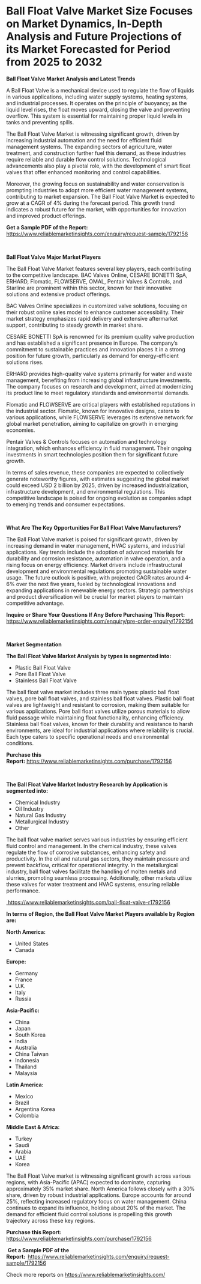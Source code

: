 <p><h1>Ball Float Valve Market Size Focuses on Market Dynamics, In-Depth Analysis and Future Projections of its Market Forecasted for Period from 2025 to 2032</h1></p><p><strong>Ball Float Valve Market Analysis and Latest Trends</strong></p>
<p><p>A Ball Float Valve is a mechanical device used to regulate the flow of liquids in various applications, including water supply systems, heating systems, and industrial processes. It operates on the principle of buoyancy; as the liquid level rises, the float moves upward, closing the valve and preventing overflow. This system is essential for maintaining proper liquid levels in tanks and preventing spills.</p><p>The Ball Float Valve Market is witnessing significant growth, driven by increasing industrial automation and the need for efficient fluid management systems. The expanding sectors of agriculture, water treatment, and construction further fuel this demand, as these industries require reliable and durable flow control solutions. Technological advancements also play a pivotal role, with the development of smart float valves that offer enhanced monitoring and control capabilities.</p><p>Moreover, the growing focus on sustainability and water conservation is prompting industries to adopt more efficient water management systems, contributing to market expansion. The Ball Float Valve Market is expected to grow at a CAGR of 4% during the forecast period. This growth trend indicates a robust future for the market, with opportunities for innovation and improved product offerings.</p></p>
<p><strong>Get a Sample PDF of the Report:&nbsp;</strong> <a href="https://www.reliablemarketinsights.com/enquiry/request-sample/1792156?utm_campaign=2100&utm_medium=2&utm_source=Github&utm_content=ia&utm_term=20022025&utm_id=ball-float-valve">https://www.reliablemarketinsights.com/enquiry/request-sample/1792156</a></p>
<p>&nbsp;</p>
<p><strong>Ball Float Valve Major Market Players</strong></p>
<p><p>The Ball Float Valve Market features several key players, each contributing to the competitive landscape. BAC Valves Online, CESARE BONETTI SpA, ERHARD, Flomatic, FLOWSERVE, OMAL, Pentair Valves & Controls, and Starline are prominent within this sector, known for their innovative solutions and extensive product offerings.</p><p>BAC Valves Online specializes in customized valve solutions, focusing on their robust online sales model to enhance customer accessibility. Their market strategy emphasizes rapid delivery and extensive aftermarket support, contributing to steady growth in market share.</p><p>CESARE BONETTI SpA is renowned for its premium quality valve production and has established a significant presence in Europe. The company’s commitment to sustainable practices and innovation places it in a strong position for future growth, particularly as demand for energy-efficient solutions rises.</p><p>ERHARD provides high-quality valve systems primarily for water and waste management, benefiting from increasing global infrastructure investments. The company focuses on research and development, aimed at modernizing its product line to meet regulatory standards and environmental demands.</p><p>Flomatic and FLOWSERVE are critical players with established reputations in the industrial sector. Flomatic, known for innovative designs, caters to various applications, while FLOWSERVE leverages its extensive network for global market penetration, aiming to capitalize on growth in emerging economies.</p><p>Pentair Valves & Controls focuses on automation and technology integration, which enhances efficiency in fluid management. Their ongoing investments in smart technologies position them for significant future growth.</p><p>In terms of sales revenue, these companies are expected to collectively generate noteworthy figures, with estimates suggesting the global market could exceed USD 2 billion by 2025, driven by increased industrialization, infrastructure development, and environmental regulations. This competitive landscape is poised for ongoing evolution as companies adapt to emerging trends and consumer expectations.</p></p>
<p>&nbsp;</p>
<p><strong>What Are The Key Opportunities For Ball Float Valve Manufacturers?</strong></p>
<p><p>The Ball Float Valve market is poised for significant growth, driven by increasing demand in water management, HVAC systems, and industrial applications. Key trends include the adoption of advanced materials for durability and corrosion resistance, automation in valve operation, and a rising focus on energy efficiency. Market drivers include infrastructural development and environmental regulations promoting sustainable water usage. The future outlook is positive, with projected CAGR rates around 4-6% over the next five years, fueled by technological innovations and expanding applications in renewable energy sectors. Strategic partnerships and product diversification will be crucial for market players to maintain competitive advantage.</p></p>
<p><strong>Inquire or Share Your Questions If Any Before Purchasing This Report:</strong> <a href="https://www.reliablemarketinsights.com/enquiry/pre-order-enquiry/1792156?utm_campaign=2100&utm_medium=2&utm_source=Github&utm_content=ia&utm_term=20022025&utm_id=ball-float-valve">https://www.reliablemarketinsights.com/enquiry/pre-order-enquiry/1792156</a></p>
<p>&nbsp;</p>
<p><strong>Market Segmentation</strong></p>
<p><strong>The Ball Float Valve Market Analysis by types is segmented into:</strong></p>
<p><ul><li>Plastic Ball Float Valve</li><li>Pore Ball Float Valve</li><li>Stainless Ball Float Valve</li></ul></p>
<p><p>The ball float valve market includes three main types: plastic ball float valves, pore ball float valves, and stainless ball float valves. Plastic ball float valves are lightweight and resistant to corrosion, making them suitable for various applications. Pore ball float valves utilize porous materials to allow fluid passage while maintaining float functionality, enhancing efficiency. Stainless ball float valves, known for their durability and resistance to harsh environments, are ideal for industrial applications where reliability is crucial. Each type caters to specific operational needs and environmental conditions.</p></p>
<p><strong>Purchase this Report:&nbsp;</strong><a href="https://www.reliablemarketinsights.com/purchase/1792156?utm_campaign=2100&utm_medium=2&utm_source=Github&utm_content=ia&utm_term=20022025&utm_id=ball-float-valve">https://www.reliablemarketinsights.com/purchase/1792156</a></p>
<p>&nbsp;</p>
<p><strong>The Ball Float Valve Market Industry Research by Application is segmented into:</strong></p>
<p><ul><li>Chemical Industry</li><li>Oil Industry</li><li>Natural Gas Industry</li><li>Metallurgical Industry</li><li>Other</li></ul></p>
<p><p>The ball float valve market serves various industries by ensuring efficient fluid control and management. In the chemical industry, these valves regulate the flow of corrosive substances, enhancing safety and productivity. In the oil and natural gas sectors, they maintain pressure and prevent backflow, critical for operational integrity. In the metallurgical industry, ball float valves facilitate the handling of molten metals and slurries, promoting seamless processing. Additionally, other markets utilize these valves for water treatment and HVAC systems, ensuring reliable performance.</p></p>
<p><a href="https://www.reliablemarketinsights.com/ball-float-valve-r1792156?utm_campaign=2100&utm_medium=2&utm_source=Github&utm_content=ia&utm_term=20022025&utm_id=ball-float-valve">&nbsp;https://www.reliablemarketinsights.com/ball-float-valve-r1792156</a></p>
<p><strong>In terms of Region, the Ball Float Valve Market Players available by Region are:</strong></p>
<p>
    <p> <strong> North America: </strong>
        <ul>
            <li>United States</li>
            <li>Canada</li>
        </ul>
        </p> 
    <p> <strong> Europe: </strong>
        <ul>
            <li>Germany</li>
            <li>France</li>
            <li>U.K.</li>
            <li>Italy</li>
            <li>Russia</li>
        </ul>
        </p> 
    <p> <strong> Asia-Pacific: </strong>
        <ul>
            <li>China</li>
            <li>Japan</li>
            <li>South Korea</li>
            <li>India</li>
            <li>Australia</li>
            <li>China Taiwan</li>
            <li>Indonesia</li>
            <li>Thailand</li>
            <li>Malaysia</li>
        </ul>
        </p> 
    <p> <strong> Latin America: </strong>
        <ul>
            <li>Mexico</li>
            <li>Brazil</li>
            <li>Argentina Korea</li>
            <li>Colombia</li>
        </ul>
        </p> 
    <p> <strong> Middle East & Africa: </strong>
        <ul>
            <li>Turkey</li>
            <li>Saudi</li>
            <li>Arabia</li>
            <li>UAE</li>
            <li>Korea</li>
        </ul>
    </p>
    </p>
<p><p>The Ball Float Valve market is witnessing significant growth across various regions, with Asia-Pacific (APAC) expected to dominate, capturing approximately 35% market share. North America follows closely with a 30% share, driven by robust industrial applications. Europe accounts for around 25%, reflecting increased regulatory focus on water management. China continues to expand its influence, holding about 20% of the market. The demand for efficient fluid control solutions is propelling this growth trajectory across these key regions.</p></p>
<p><strong>Purchase this Report: </strong><a href="https://www.reliablemarketinsights.com/purchase/1792156?utm_campaign=2100&utm_medium=2&utm_source=Github&utm_content=ia&utm_term=20022025&utm_id=ball-float-valve">https://www.reliablemarketinsights.com/purchase/1792156</a></p>
<p>&nbsp;<strong>Get a Sample PDF of the Report:&nbsp;&nbsp;</strong><a href="https://www.reliablemarketinsights.com/enquiry/request-sample/1792156?utm_campaign=2100&utm_medium=2&utm_source=Github&utm_content=ia&utm_term=20022025&utm_id=ball-float-valve">https://www.reliablemarketinsights.com/enquiry/request-sample/1792156</a></p>
<p><strong></strong></p>
<p>Check more reports on <a href="https://www.reliablemarketinsights.com/?utm_campaign=2100&utm_medium=2&utm_source=Github&utm_content=ia&utm_term=20022025&utm_id=ball-float-valve">https://www.reliablemarketinsights.com/</a></p>